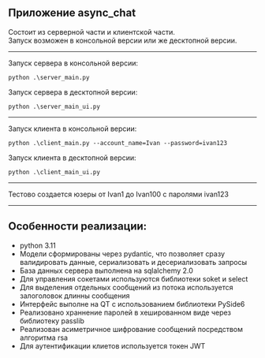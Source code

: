 ## Приложение async_chat  

Состоит из серверной части и клиентской части.  
Запуск возможен в консольной версии или же десктопной версии.
***
Запуск сервера в консольной версии: 

`python .\server_main.py` 

Запуск сервера в десктопной версии:

`python .\server_main_ui.py`
***
Запуск клиента в консольной версии:

`python .\client_main.py --account_name=Ivan --password=ivan123`

Запуск клиента в десктопной версии:

`python .\client_main_ui.py`
***
Тестово создается юзеры от Ivan1 до Ivan100 с паролями ivan123
***
## Особенности реализации:  
- python 3.11
- Модели сформированы через pydantic, что позволяет сразу валидировать данные, сериализовать и десериализовать запросы
- База данных сервера выполнена на sqlalchemy 2.0
- Для управления сокетами используются библиотеки soket и select
- Для выделения отдельных сообщений из потока используется залоголовок длинны сообщения
- Интерфейс выполне на QT с использованием библиотеки PySide6
- Реализовано храннение паролей в хешированном виде через библиотеку passlib
- Реализован асиметричное шифрование сообщений посредством алгоритма rsa
- Для аутентификации клиетов используется токен JWT


